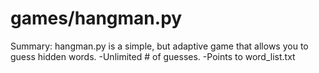 # games/hangman.py
Summary: hangman.py is a simple, but adaptive game that allows you to guess hidden words. 
-Unlimited # of guesses.
-Points to word_list.txt
